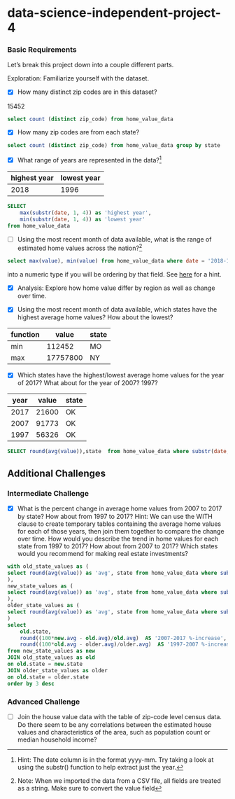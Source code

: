 # data-science-independent-project-4

### Basic Requirements

Let’s break this project down into a couple different parts.

Exploration: Familiarize yourself with the dataset.

- [X] How many distinct zip codes are in this dataset?

15452

```sql
select count (distinct zip_code) from home_value_data
```

- [X] How many zip codes are from each state?

```sql
select count (distinct zip_code) from home_value_data group by state
```

- [x] What range of years are represented in the data?[^1]

|highest year| lowest year|
|---|---|
|2018|1996|

[^1]: Hint: The date column is in the format yyyy-mm. Try taking a look at using the substr() function to help extract just the year.
```sql
SELECT
	max(substr(date, 1, 4)) as 'highest year',
	min(substr(date, 1, 4)) as 'lowest year'
from home_value_data
```
- [ ] Using the most recent month of data available, what is the range of estimated home values across the nation?[^2]
[^2]: Note: When we imported the data from a CSV file, all fields are treated as a string. Make sure to convert the value field

```sql
select max(value), min(value) from home_value_data where date = '2018-11'
```

into a numeric type if you will be ordering by that field. See [here](https://stackoverflow.com/questions/20240315/how-to-import-csv-file-to-sqlite-with-correct-data-types/20241031#20241031) for a hint.

- [X] Analysis: Explore how home value differ by region as well as change over time.


- [X] Using the most recent month of data available, which states have the highest average home values? How about the lowest?

|function|value|state|
|---|---|---|
|min|112452|MO|
|max|17757800|NY|

- [X] Which states have the highest/lowest average home values for the year of 2017? What about for the year of 2007? 1997?

|year| value|state|
|---|---|---|
|2017|21600|OK|
|2007|91773|OK|
|1997|56326|OK|

```sql
SELECT round(avg(value)),state  from home_value_data where substr(date,1,4) = '1997' and value not null group by state order by 1 ASC limit 1
```


## Additional Challenges

### Intermediate Challenge

- [X] What is the percent change in average home values from 2007 to 2017 by state? How about from 1997 to 2017?
Hint: We can use the WITH clause to create temporary tables containing the average home values for each of those years, then join them together to compare the change over time.
How would you describe the trend in home values for each state from 1997 to 2017? How about from 2007 to 2017? Which states would you recommend for making real estate investments?
```sql
with old_state_values as (
select round(avg(value)) as 'avg', state from home_value_data where substr(date,1,4) = '2007' group by state
),
new_state_values as (
select round(avg(value)) as 'avg', state from home_value_data where substr(date,1,4) = '2017' group by state
),
older_state_values as (
select round(avg(value)) as 'avg', state from home_value_data where substr(date,1,4) = '1997' group by state
)
select
	old.state,
	round((100*new.avg - old.avg)/old.avg)  AS '2007-2017 %-increase',
	round((100*old.avg - older.avg)/older.avg)  AS '1997-2007 %-increase'
from new_state_values as new
JOIN old_state_values as old
on old.state = new.state
JOIN older_state_values as older
on old.state = older.state
order by 3 desc
```


### Advanced Challenge

- [ ] Join the house value data with the table of zip-code level census data. Do there seem to be any correlations between the estimated house values and characteristics of the area, such as population count or median household income?
